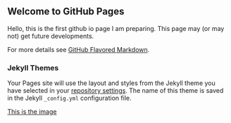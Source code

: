 ## Welcome to GitHub Pages

Hello, this is the first github io page I am preparing. This page may (or may not) get future developments.

For more details see [GitHub Flavored Markdown](https://guides.github.com/features/mastering-markdown/).

### Jekyll Themes

Your Pages site will use the layout and styles from the Jekyll theme you have selected in your [repository settings](https://github.com/dhananjay014/dhananjay014.github.io/settings). The name of this theme is saved in the Jekyll `_config.yml` configuration file.

[This is the image](https://pbs.twimg.com/media/Eiig-lGUMAIkScu?format=jpg&name=900x900)
